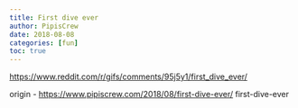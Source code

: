 ```yaml
---
title: First dive ever
author: PipisCrew
date: 2018-08-08
categories: [fun]
toc: true
---
```


https://www.reddit.com/r/gifs/comments/95j5y1/first_dive_ever/

origin - https://www.pipiscrew.com/2018/08/first-dive-ever/ first-dive-ever